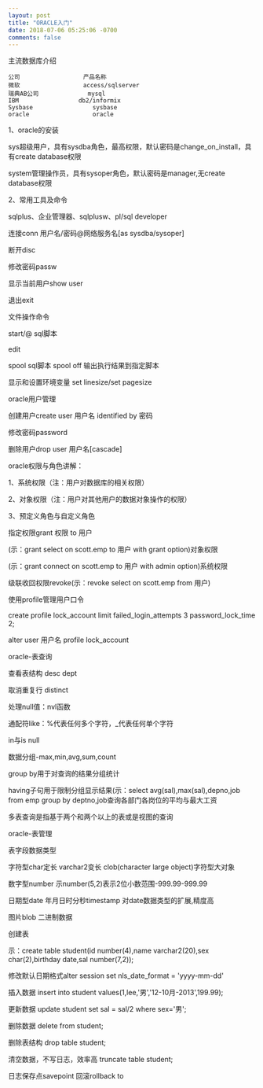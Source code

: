 ```yaml
---
layout: post
title: "ORACLE入门"
date: 2018-07-06 05:25:06 -0700
comments: false
---
```


主流数据库介绍

	公司					产品名称
	微软				   	access/sqlserver
	瑞典AB公司				mysql
	IBM					db2/informix
	Sysbase					sysbase
	oracle					oracle
 

1、oracle的安装

sys超级用户，具有sysdba角色，最高权限，默认密码是change_on_install，具有create database权限

system管理操作员，具有sysoper角色，默认密码是manager,无create database权限

2、常用工具及命令

sqlplus、企业管理器、sqlplusw、pl/sql developer

连接conn 用户名/密码@网络服务名[as sysdba/sysoper]

断开disc

修改密码passw

显示当前用户show user

退出exit

文件操作命令

start/@ sql脚本

edit

spool sql脚本 spool off 输出执行结果到指定脚本

显示和设置环境变量 set linesize/set pagesize

oracle用户管理

创建用户create user 用户名 identified by 密码

修改密码password

删除用户drop user 用户名[cascade]

oracle权限与角色讲解：

1、系统权限（注：用户对数据库的相关权限）

2、对象权限（注：用户对其他用户的数据对象操作的权限）

3、预定义角色与自定义角色

指定权限grant 权限 to 用户

(示：grant select on scott.emp to 用户 with grant option)对象权限

(示：grant connect on scott.emp to 用户 with admin option)系统权限

级联收回权限revoke(示：revoke select on scott.emp from 用户)

使用profile管理用户口令

create profile lock_account limit failed_login_attempts 3 password_lock_time 2;

alter user 用户名 profile lock_account

oracle-表查询

查看表结构 desc dept

取消重复行 distinct

处理null值：nvl函数

通配符like：%代表任何多个字符，_代表任何单个字符

in与is null

数据分组-max,min,avg,sum,count

group by用于对查询的结果分组统计

having子句用于限制分组显示结果(示：select avg(sal),max(sal),depno,job from emp group by deptno,job查询各部门各岗位的平均与最大工资

多表查询是指基于两个和两个以上的表或是视图的查询

oracle-表管理

表字段数据类型

字符型char定长 varchar2变长 clob(character large object)字符型大对象

数字型number 示number(5,2)表示2位小数范围-999.99-999.99

日期型date 年月日时分秒timestamp 对date数据类型的扩展,精度高

图片blob 二进制数据

创建表

示：create table student(id number(4),name varchar2(20),sex char(2),birthday date,sal number(7,2));

修改默认日期格式alter session set nls_date_format = 'yyyy-mm-dd'

插入数据 insert into student values(1,lee,'男','12-10月-2013',199.99);

更新数据 update student set sal = sal/2 where sex='男';

删除数据 delete from student;

删除表结构 drop table student;

清空数据，不写日志，效率高 truncate table student;

日志保存点savepoint 回滚rollback to